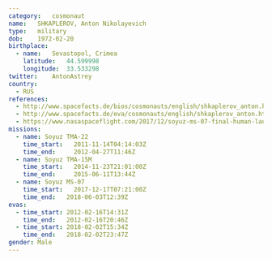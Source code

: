 ```yaml
---
category:	cosmonaut
name:	SHKAPLEROV, Anton Nikolayevich
type:	military
dob:	1972-02-20
birthplace:
  - name:	Sevastopol, Crimea
    latitude:	44.599998
    longitude:	33.533298
twitter:	AntonAstrey
country:
  - RUS
references:
  - http://www.spacefacts.de/bios/cosmonauts/english/shkaplerov_anton.htm
  - http://www.spacefacts.de/eva/cosmonauts/english/shkaplerov_anton.htm
  - https://www.nasaspaceflight.com/2017/12/soyuz-ms-07-final-human-launch-2017/
missions:
  - name: Soyuz TMA-22
    time_start:   2011-11-14T04:14:03Z
    time_end:     2012-04-27T11:46Z
  - name: Soyuz TMA-15M
    time_start:   2014-11-23T21:01:00Z
    time_end:     2015-06-11T13:44Z
  - name: Soyuz MS-07
    time_start:   2017-12-17T07:21:00Z
    time_end:	2018-06-03T12:39Z
evas:
  - time_start: 2012-02-16T14:31Z
    time_end:   2012-02-16T20:46Z
  - time_start: 2018-02-02T15:34Z
    time_end:   2018-02-02T23:47Z
gender:	Male
---
```

